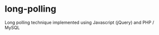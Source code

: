 long-polling
============

Long polling technique implemented using Javascript (jQuery) and PHP / MySQL

